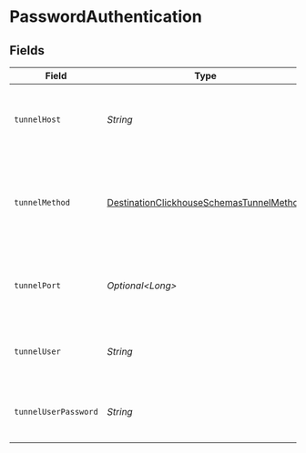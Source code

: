 # PasswordAuthentication


## Fields

| Field                                                                                                       | Type                                                                                                        | Required                                                                                                    | Description                                                                                                 | Example                                                                                                     |
| ----------------------------------------------------------------------------------------------------------- | ----------------------------------------------------------------------------------------------------------- | ----------------------------------------------------------------------------------------------------------- | ----------------------------------------------------------------------------------------------------------- | ----------------------------------------------------------------------------------------------------------- |
| `tunnelHost`                                                                                                | *String*                                                                                                    | :heavy_check_mark:                                                                                          | Hostname of the jump server host that allows inbound ssh tunnel.                                            |                                                                                                             |
| `tunnelMethod`                                                                                              | [DestinationClickhouseSchemasTunnelMethod](../../models/shared/DestinationClickhouseSchemasTunnelMethod.md) | :heavy_check_mark:                                                                                          | Connect through a jump server tunnel host using username and password authentication                        |                                                                                                             |
| `tunnelPort`                                                                                                | *Optional\<Long>*                                                                                           | :heavy_minus_sign:                                                                                          | Port on the proxy/jump server that accepts inbound ssh connections.                                         | 22                                                                                                          |
| `tunnelUser`                                                                                                | *String*                                                                                                    | :heavy_check_mark:                                                                                          | OS-level username for logging into the jump server host                                                     |                                                                                                             |
| `tunnelUserPassword`                                                                                        | *String*                                                                                                    | :heavy_check_mark:                                                                                          | OS-level password for logging into the jump server host                                                     |                                                                                                             |
